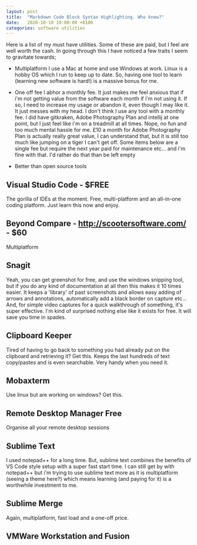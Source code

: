 ```yaml
---
layout: post
title:  "Markdown Code Block Syntax Highlighting. Who knew?"
date:   2020-10-10 19:00:00 +0100
categories: software utilities
---
```


Here is a list of my must have utilities. Some of these are paid, but I feel are well worth the cash. In going through this I have noticed a few traits I seem to gravitate towards;
 - Multiplatform
I use a Mac at home and use Windows at work. Linux is a hobby OS which I run to keep up to date. So, having one tool to learn (learning new software is hard!) is a massive bonus for me.

 - One off fee
I abhor a monthly fee. It just makes me feel anxious that if i'm not getting value from the software each month if i'm not using it. If so, I need to increase my usage or abandon it, even though I may like it. It just messes with my head. I don't think I use any tool with a monthly fee. I did have gitkraken, Adobe Photography Plan and intellij at one point, but I just feel like i'm on a treadmill at all times. Nope, no fun and too much mental hassle for me. £10 a month for Adobe Photography Plan is actually really great value, I can understand that, but it is still too much like jumping on a tiger I can't get off. Some items below are a single fee but require the next year paid for maintenance etc... and i'm fine with that. I'd rather do that than be left empty 

 - Better than open source tools



## Visual Studio Code - $FREE

The gorilla of IDEs at the moment. Free, multi-platform and an all-in-one coding platform. Just learn this now and enjoy.


## Beyond Compare - http://scootersoftware.com/ - $60

Multiplatform 

## Snagit

Yeah, you can get greenshot for free, and use the windows snipping tool, but if you do any kind of documentation at all then this makes it 10 times easier. It keeps a 'library' of past screenshots and allows easy adding of arrows and annotations, automatically add a black border on capture etc... And, for simple video captures for a quick walkthrough of something, it's super effective. I'm kind of surprised nothing else like it exists for free. It will save you time in spades.

## Clipboard Keeper

Tired of having to go back to something you had already put on the clipboard and retrieving it? Get this. Keeps the last hundreds of text copy/pastes and is even searchable. Very handy when you need it.

## Mobaxterm

Use linux but are working on windows? Get this. 

## Remote Desktop Manager Free

Organise all your remote desktop sessions

## Sublime Text

I used notepad++ for a long time. But, sublime text combines the benefits of VS Code style setup with a super fast start time. I can still get by with notepad++ but i'm trying to use sublime text more as it is multiplatform (seeing a theme here?) which means learning (and paying for it) is a worthwhile investment to me.

## Sublime Merge 

Again, multiplatform, fast load and a one-off price. 

## VMWare Workstation and Fusion

